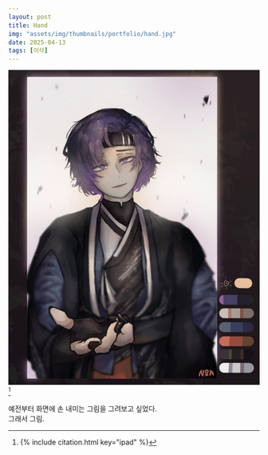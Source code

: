 ```yaml
---
layout: post
title: Hand
img: "assets/img/thumbnails/portfolio/hand.jpg"
date: 2025-04-13
tags: [이삭]
---
```


![](/assets/img/portfolio/hand.jpg) [^1]

예전부터 화면에 손 내미는 그림을 그려보고 싶었다. <br/>
그래서 그림. 

[^1]: {% include citation.html key="ipad" %}

